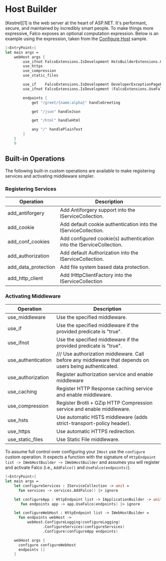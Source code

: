 # Host Builder

[Kestrel][1] is the web server at the heart of ASP.NET. It's performant, secure, and maintained by incredibly smart people. To make things more expressive, Falco exposes an optional computation expression. Below is an example using the expression, taken from the [Configure Host](https://github.com/pimbrouwers/Falco/tree/master/samples/ConfigureHost) sample.

```fsharp
[<EntryPoint>]
let main args =
    webHost args {
        use_ifnot FalcoExtensions.IsDevelopment HstsBuilderExtensions.UseHsts
        use_https
        use_compression
        use_static_files

        use_if    FalcoExtensions.IsDevelopment DeveloperExceptionPageExtensions.UseDeveloperExceptionPage
        use_ifnot FalcoExtensions.IsDevelopment (FalcoExtensions.UseFalcoExceptionHandler exceptionHandler)

        endpoints [
            get "/greet/{name:alpha}" handleGreeting

            get "/json" handleJson

            get "/html" handleHtml

            any "/" handlePlainText
        ]
    }
    0
```

## Built-in Operations

The following built-in custom operations are available to make registering services and activating middleware simpler.

### Registering Services

| Operation | Description |
| --------- | ----------- |
| add_antiforgery | Add Antiforgery support into the IServiceCollection. |
| add_cookie | Add default cookie authentication into the IServiceCollection. |
| add_conf_cookies | Add configured cookie(s) authentication into the IServiceCollection. |
| add_authorization | Add default Authorization into the IServiceCollection. |
| add_data_protection | Add file system based data protection. |
| add_http_client | Add IHttpClientFactory into the IServiceCollection |

### Activating Middleware


| Operation | Description |
| --------- | ----------- |
| use_middleware | Use the specified middleware. |
| use_if | Use the specified middleware if the provided predicate is "true". |
| use_ifnot | Use the specified middleware if the provided predicate is "true". |
| use_authentication | /// Use authorization middleware. Call before any middleware that depends on users being authenticated. |
| use_authorization | Register authorization service and enable middleware |
| use_caching | Register HTTP Response caching service and enable middleware. |
| use_compression | Register Brotli + GZip HTTP Compression service and enable middleware. |
| use_hsts | Use automatic HSTS middleware (adds strict-transport-policy header). |
| use_https | Use automatic HTTPS redirection. |
| use_static_files | Use Static File middleware. |

To assume full control over configuring your `IHost` use the `configure` custom operation. It expects a function with the signature of `HttpEndpoint list -> IWebHostBuilder -> IWebHostBuilder` and assumes you will register and activate Falco (i.e., `AddFalco()` and `UseFalco(endpoints)`).

```fsharp
[<EntryPoint>]
let main args =
    let configureServices : IServiceCollection -> unit =
      fun services -> services.AddFalco() |> ignore

    let configureApp : HttpEndpoint list -> IApplicationBuilder -> unit =
       fun endpoints app -> app.UseFalco(endpoints) |> ignore

    let configureWebHost : HttpEndpoint list -> IWebHostBuilder =
      fun endpoints webHost ->
          webHost.ConfigureLogging(configureLogging)
                 .ConfigureServices(configureServices)
                 .Configure(configureApp endpoints)

    webHost args {
      configure configureWebHost
      endpoints []
    }
```
